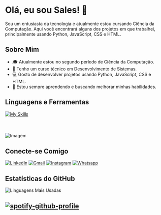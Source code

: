 # Olá, eu sou Sales! 👋

Sou um entusiasta da tecnologia e atualmente estou cursando Ciência da Computação. Aqui você encontrará alguns dos projetos em que trabalhei, principalmente usando Python, JavaScript, CSS e HTML.

## Sobre Mim

- 🎓 Atualmente estou no segundo período de Ciência da Computação.
- 📜 Tenho um curso técnico em Desenvolvimento de Sistemas.
- 💻 Gosto de desenvolver projetos usando Python, JavaScript, CSS e HTML.
- 🌱 Estou sempre aprendendo e buscando melhorar minhas habilidades.

## Linguagens e Ferramentas
[![My Skills](https://skillicons.dev/icons?i=js,html,css,py,linux,git)](https://github.com/levi985)
 <div style="flex-basis: 48%;">
<!--![Linux](https://img.shields.io/badge/Linux-FCC624?style=for-the-badge&logo=linux&logoColor=black)
  <img align="center" alt="Js" height="30" width="40" src="https://raw.githubusercontent.com/devicons/devicon/master/icons/javascript/javascript-plain.svg">
    <img align="center" alt="HTML" height="30" width="40" src="https://raw.githubusercontent.com/devicons/devicon/master/icons/html5/html5-original.svg">
    <img align="center" alt="CSS" height="30" width="40" src="https://raw.githubusercontent.com/devicons/devicon/master/icons/css3/css3-original.svg">
    <img align="center" alt="Python" height="30" width="40" src="https://raw.githubusercontent.com/devicons/devicon/master/icons/python/python-original.svg">
     <img align="center" alt="VScode" height="30" width="40" src="https://cdn.jsdelivr.net/gh/devicons/devicon/icons/vscode/vscode-original.svg">
     <img align="center" alt="VScode" height="30" width="40" src="https://static-00.iconduck.com/assets.00/linux-icon-2048x2048-sy06t4un.png">
     <img align="center" alt="VScode" height="30" width="40" src="https://skillicons.dev/icons?i=python,javascript,html,css,git,linux,arch,sqlite>
 -->
      <br>
     

###
<p align="left">
  <img align="center" src="https://github.com/VariableBee/VariableBee/assets/77739311/4e9f41af-6b57-49a7-b15a-74322e96b4d7" alt="Imagem">
</p>


<!--  ## Projetos

###-->

## Conecte-se Comigo

[![LinkedIn](https://img.shields.io/badge/LinkedIn-0077B5?style=for-the-badge&logo=linkedin&logoColor=white)](https://www.linkedin.com/in/levi-henrique-281785223/)  <!-- Substitua com o link real -->
[![Gmail](https://img.shields.io/badge/Gmail-D14836?style=for-the-badge&logo=gmail&logoColor=white)](henriquelevi91@gmail.com)
[![Instagram](https://img.shields.io/badge/Instagram-E4405F?style=for-the-badge&logo=instagram&logoColor=white)](https://www.instagram.com/lh_salles3/)
[![Whatsapp](https://img.shields.io/badge/WhatsApp-25D366?style=for-the-badge&logo=whatsapp&logoColor=white)](https://wa.me/5581992207714)

## Estatísticas do GitHub

<!--![Estatísticas do GitHub](https://github-readme-stats.vercel.app/api?username=levi985&show_icons=true&theme=radical)-->

![Linguagens Mais Usadas](https://github-readme-stats.vercel.app/api/top-langs/?username=levi985&layout=compact&theme=radical)

## [![spotify-github-profile](https://spotify-github-profile.vercel.app/api/view?uid=31s3anrmahllh44lzkpfw2lk3ahu&cover_image=true&theme=compact&show_offline=false&background_color=121212&interchange=false)](https://github.com/kittinan/spotify-github-profile)

